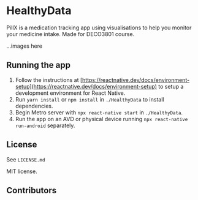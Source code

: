 # HealthyData

PillX is a medication tracking app using visualisations to help you monitor your medicine intake.
Made for DECO3801 course.

...images here

## Running the app

1. Follow the instructions at [https://reactnative.dev/docs/environment-setup](https://reactnative.dev/docs/environment-setup) to setup a development environment for React Native.
2. Run `yarn install` or `npm install` in `./HealthyData` to install dependencies.
3. Begin Metro server with `npx react-native start` in `./HealthyData`.
4. Run the app on an AVD or physical device running `npx react-native run-android` separately.

## License
See `LICENSE.md`

MIT license.

## Contributors